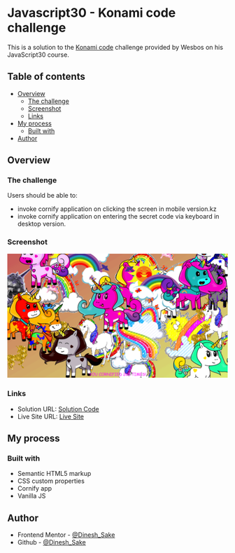 # Javascript30 - Konami code challenge

This is a solution to the [Konami code](https://github.com/wesbos/JavaScript30) challenge provided by Wesbos on his JavaScript30 course.

## Table of contents

- [Overview](#overview)
  - [The challenge](#the-challenge)
  - [Screenshot](#screenshot)
  - [Links](#links)
- [My process](#my-process)
  - [Built with](#built-with)
- [Author](#author)

## Overview

### The challenge

Users should be able to:

- invoke cornify application on clicking the screen in mobile version.kz
- invoke cornify application on entering the secret code via keyboard in desktop version.

### Screenshot

![desktop design](<./Screenshot%20(19).png>)

### Links

- Solution URL: [Solution Code](https://www.github.com/Nrupatungan/Konami-code)
- Live Site URL: [Live Site](https://nrupatungan.github.io/Konami-code/)

## My process

### Built with

- Semantic HTML5 markup
- CSS custom properties
- Cornify app
- Vanilla JS

## Author

- Frontend Mentor - [@Dinesh_Sake](https://www.frontendmentor.io/profile/Nrupatungan)
- Github - [@Dinesh_Sake](https://www.github.com/Nrupatungan)
